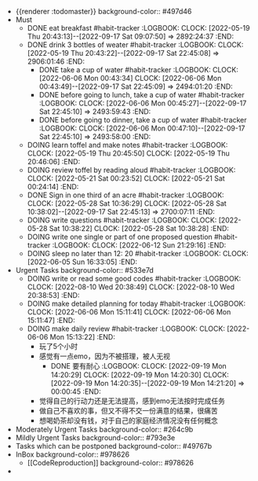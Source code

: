 - {{renderer :todomaster}}
  background-color:: #497d46
- Must
	- DONE eat breakfast #habit-tracker
	  :LOGBOOK:
	  CLOCK: [2022-05-19 Thu 20:43:13]--[2022-09-17 Sat 09:07:50] =>  2892:24:37
	  :END:
	- DONE drink 3 bottles of weater #habit-tracker
	  :LOGBOOK:
	  CLOCK: [2022-05-19 Thu 20:43:22]--[2022-09-17 Sat 22:45:08] =>  2906:01:46
	  :END:
		- DONE take a cup of water #habit-tracker
		  :LOGBOOK:
		  CLOCK: [2022-06-06 Mon 00:43:34]
		  CLOCK: [2022-06-06 Mon 00:43:49]--[2022-09-17 Sat 22:45:09] =>  2494:01:20
		  :END:
		- DONE before going to lunch, take a cup of water  #habit-tracker
		  :LOGBOOK:
		  CLOCK: [2022-06-06 Mon 00:45:27]--[2022-09-17 Sat 22:45:10] =>  2493:59:43
		  :END:
		- DONE before going to dinner, take a cup of water #habit-tracker
		  :LOGBOOK:
		  CLOCK: [2022-06-06 Mon 00:47:10]--[2022-09-17 Sat 22:45:10] =>  2493:58:00
		  :END:
	- DOING learn toffel and make notes #habit-tracker
	  :LOGBOOK:
	  CLOCK: [2022-05-19 Thu 20:45:50]
	  CLOCK: [2022-05-19 Thu 20:46:06]
	  :END:
	- DOING review toffel by reading aloud #habit-tracker
	  :LOGBOOK:
	  CLOCK: [2022-05-21 Sat 00:23:52]
	  CLOCK: [2022-05-21 Sat 00:24:14]
	  :END:
	- DONE  Sign in one third of an acre #habit-tracker
	  :LOGBOOK:
	  CLOCK: [2022-05-28 Sat 10:36:29]
	  CLOCK: [2022-05-28 Sat 10:38:02]--[2022-09-17 Sat 22:45:13] =>  2700:07:11
	  :END:
	- DOING write questions #habit-tracker
	  :LOGBOOK:
	  CLOCK: [2022-05-28 Sat 10:38:22]
	  CLOCK: [2022-05-28 Sat 10:38:28]
	  :END:
	- DOING write one single or part of one proposed question  #habit-tracker
	  :LOGBOOK:
	  CLOCK: [2022-06-12 Sun 21:29:16]
	  :END:
	- DOING sleep no later than 12: 20 #habit-tracker
	  :LOGBOOK:
	  CLOCK: [2022-06-05 Sun 16:33:05]
	  :END:
- Urgent Tasks
  background-color:: #533e7d
	- DOING write or read some good codes #habit-tracker
	  :LOGBOOK:
	  CLOCK: [2022-08-10 Wed 20:38:49]
	  CLOCK: [2022-08-10 Wed 20:38:53]
	  :END:
	- DOING make detailed planning for today #habit-tracker
	  :LOGBOOK:
	  CLOCK: [2022-06-06 Mon 15:11:41]
	  CLOCK: [2022-06-06 Mon 15:11:47]
	  :END:
	- DOING make daily review #habit-tracker
	  :LOGBOOK:
	  CLOCK: [2022-06-06 Mon 15:13:22]
	  :END:
		- 玩了5个小时
		- 感觉有一点emo，因为不被搭理，被人无视
			- DONE 要有耐心
			  :LOGBOOK:
			  CLOCK: [2022-09-19 Mon 14:20:29]
			  CLOCK: [2022-09-19 Mon 14:20:30]
			  CLOCK: [2022-09-19 Mon 14:20:35]--[2022-09-19 Mon 14:21:20] =>  00:00:45
			  :END:
		- 觉得自己的行动力还是无法提高，感到emo无法按时完成任务
		- 做自己不喜欢的事，但又不得不交一份满意的结果，很痛苦
		- 想喝奶茶却没有钱，对于自己的家庭经济情况没有任何概念
- Moderately Urgent Tasks
  background-color:: #264c9b
- Mildly Urgent Tasks
  background-color:: #793e3e
- Tasks which can be postponed
  background-color:: #49767b
- InBox
  background-color:: #978626
	- [[CodeReproduction]]
	  background-color:: #978626
-